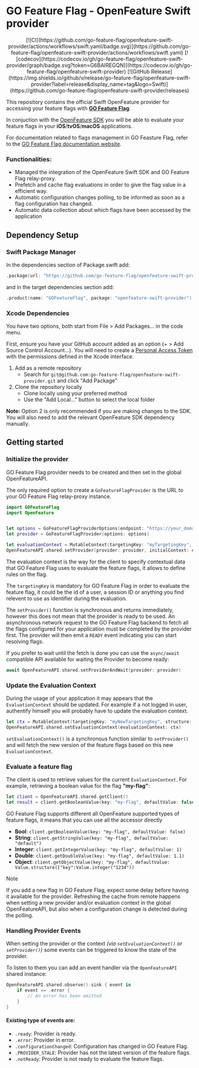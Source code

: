 # GO Feature Flag - OpenFeature Swift provider
<center>
[![CI](https://github.com/go-feature-flag/openfeature-swift-provider/actions/workflows/swift.yaml/badge.svg)](https://github.com/go-feature-flag/openfeature-swift-provider/actions/workflows/swift.yaml)
[![codecov](https://codecov.io/gh/go-feature-flag/openfeature-swift-provider/graph/badge.svg?token=G6BAIREGQN)](https://codecov.io/gh/go-feature-flag/openfeature-swift-provider)
[![GitHub Release](https://img.shields.io/github/v/release/go-feature-flag/openfeature-swift-provider?label=release&display_name=tag&logo=Swift)](https://github.com/go-feature-flag/openfeature-swift-provider/releases)
</center>

This repository contains the official Swift OpenFeature provider for accessing your feature flags with [**GO Feature Flag**](https://gofeatureflag.org).

In conjuction with the [OpenFeature SDK](https://openfeature.dev/docs/reference/concepts/provider) you will be able to evaluate your feature flags in your **iOS**/**tvOS**/**macOS** applications.

For documentation related to flags management in GO Feasture Flag, refer to the [GO Feature Flag documentation website](https://gofeatureflag.org/docs).

### Functionalities:
- Managed the integration of the OpenFeature Swift SDK and GO Feature Flag relay-proxy.
- Prefetch and cache flag evaluations in order to give the flag value in a efficient way.
- Automatic configuration changes polling, to be informed as soon as a flag configuration has changed.
- Automatic data collection about which flags have been accessed by the application


## Dependency Setup

### Swift Package Manager

In the dependencies section of Package.swift add:
```swift
.package(url: "https://github.com/go-feature-flag/openfeature-swift-provider.git", from: "0.1.0")
```

and in the target dependencies section add:
```swift
.product(name: "GOFeatureFlag", package: "openfeature-swift-provider"),  
```

### Xcode Dependencies

You have two options, both start from File > Add Packages... in the code menu.

First, ensure you have your GitHub account added as an option (+ > Add Source Control Account...). You will need to create a [Personal Access Token](https://github.com/settings/tokens) with the permissions defined in the Xcode interface.

1. Add as a remote repository
    * Search for `git@github.com:go-feature-flag/openfeature-swift-provider.git` and click "Add Package"
2. Clone the repository locally
    * Clone locally using your preferred method
    * Use the "Add Local..." button to select the local folder

**Note:** Option 2 is only recommended if you are making changes to the SDK. You will also need to add the relevant OpenFeature SDK dependency manually.

## Getting started

### Initialize the provider

GO Feature Flag provider needs to be created and then set in the global OpenFeatureAPI. 

The only required option to create a `GoFeatureFlagProvider` is the URL to your GO Feature Flag relay-proxy instance.

```swift
import GOFeatureFlag
import OpenFeature


let options = GoFeatureFlagProviderOptions(endpoint: "https://your_domain.io")
let provider = GoFeatureFlagProvider(options: options)

let evaluationContext = MutableContext(targetingKey: "myTargetingKey", structure: MutableStructure())
OpenFeatureAPI.shared.setProvider(provider: provider, initialContext: evaluationContext)
```

The evaluation context is the way for the client to specify contextual data that GO Feature Flag uses to evaluate the feature flags, it allows to define rules on the flag.

The `targetingKey` is mandatory for GO Feature Flag in order to evaluate the feature flag, it could be the id of a user, a session ID or anything you find relevent to use as identifier during the evaluation.

The `setProvider()` function is synchronous and returns immediately, however this does not mean that the provider is ready to be used. An asynchronous network request to the GO Feature Flag backend to fetch all the flags configured for your application must be completed by the provider first. The provider will then emit a `READY` event indicating you can start resolving flags.

If you prefer to wait until the fetch is done you can use the `async/await` compatible API available for waiting the Provider to become ready:

```swift
await OpenFeatureAPI.shared.setProviderAndWait(provider: provider)
```

### Update the Evaluation Context

During the usage of your application it may appears that the `EvaluationContext` should be updated. For example if a not logged in user, authentify himself you will probably have to update the evaluation context.

```swift
let ctx = MutableContext(targetingKey: "myNewTargetingKey", structure: MutableStructure())
OpenFeatureAPI.shared.setEvaluationContext(evaluationContext: ctx)
```

`setEvaluationContext()` is a synchronous function similar to `setProvider()` and will fetch the new version of the feature flags based on this new `EvaluationContext`.

### Evaluate a feature flag
The client is used to retrieve values for the current `EvaluationContext`. For example, retrieving a boolean value for the flag **"my-flag"**:

```swift
let client = OpenFeatureAPI.shared.getClient()
let result = client.getBooleanValue(key: "my-flag", defaultValue: false)
```

GO Feature Flag supports different all OpenFeature supported types of feature flags, it means that you can use all the accessor directly
- **Bool**: `client.getBooleanValue(key: "my-flag", defaultValue: false)`
- **String**: `client.getStringValue(key: "my-flag", defaultValue: "default")`
- **Integer**: `client.getIntegerValue(key: "my-flag", defaultValue: 1)`
- **Double**: `client.getDoubleValue(key: "my-flag", defaultValue: 1.1)`
- **Object**: `client.getObjectValue(key: "my-flag", defaultValue: Value.structure(["key":Value.integer("1234"))`


> [!NOTE]  
> If you add a new flag in GO Feature Flag, expect some delay before having it available for the provider.
> Refreshing the cache from remote happens when setting a new provider and/or evaluation context in the global OpenFeatureAPI, but also when a configuration change is detected during the polling.

### Handling Provider Events

When setting the provider or the context *(via `setEvaluationContext()` or `setProvider()`)* some events can be triggered to know the state of the provider.

To listen to them you can add an event handler via the `OpenFeatureAPI` shared instance:

```swift
OpenFeatureAPI.shared.observe().sink { event in
    if event == .error {
        // An error has been emitted
    }
}
```

#### Existing type of events are:
- `.ready`: Provider is ready.
- `.error`: Provider in error.
- `.configurationChanged`: Configuration has changed in GO Feature Flag.
- `.PROVIDER_STALE`: Provider has not the latest version of the feature flags.
- `.notReady`: Provider is not ready to evaluate the feature flags.

